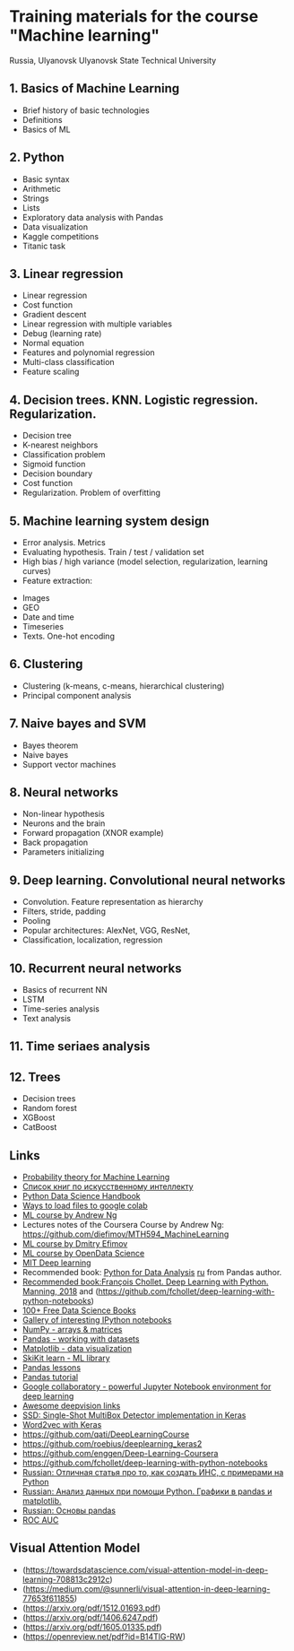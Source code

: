 # Training materials for the course "Machine learning"
Russia, Ulyanovsk
Ulyanovsk State Technical University

## 1. Basics of Machine Learning
* Brief history of basic technologies
* Definitions
* Basics of ML

## 2. Python
* Basic syntax
* Arithmetic 
* Strings
* Lists
* Exploratory data analysis with Pandas
* Data visualization
* Kaggle competitions
* Titanic task

## 3. Linear regression
* Linear regression
* Cost function
* Gradient descent
* Linear regression with multiple variables
* Debug (learning rate)
* Normal equation
* Features and polynomial regression
* Multi-class classification
* Feature scaling

## 4. Decision trees. KNN. Logistic regression. Regularization.
* Decision tree
* K-nearest neighbors
* Classification problem
* Sigmoid function
* Decision boundary
* Cost function
* Regularization. Problem of overfitting

## 5. Machine learning system design
* Error analysis. Metrics
* Evaluating hypothesis. Train / test / validation set
* High bias / high variance (model selection, regularization, learning curves)
* Feature extraction:
- Images
- GEO
- Date and time
- Timeseries
- Texts. One-hot encoding

## 6. Clustering
* Clustering (k-means, c-means, hierarchical clustering)
* Principal component analysis

## 7. Naive bayes and SVM
* Bayes theorem
* Naive bayes 
* Support vector machines

## 8. Neural networks
* Non-linear hypothesis
* Neurons and the brain
* Forward propagation (XNOR example)
* Back propagation
* Parameters initializing

## 9. Deep learning. Convolutional neural networks
* Convolution. Feature representation as hierarchy
* Filters, stride, padding
* Pooling
* Popular architectures: AlexNet, VGG, ResNet, 
* Classification, localization, regression

## 10. Recurrent neural networks
* Basics of recurrent NN
* LSTM
* Time-series analysis
* Text analysis

## 11. Time seriaes analysis

## 12. Trees
* Decision trees
* Random forest
* XGBoost
* CatBoost


## Links
* [Probability theory for Machine Learning](https://see.stanford.edu/materials/aimlcs229/cs229-prob.pdf)
* [Список книг по искусственному интеллекту](https://ru.stackoverflow.com/questions/678970/%d0%9a%d0%bd%d0%b8%d0%b3%d0%b8-%d0%b8-%d1%83%d1%87%d0%b5%d0%b1%d0%bd%d1%8b%d0%b5-%d1%80%d0%b5%d1%81%d1%83%d1%80%d1%81%d1%8b-%d0%bf%d0%be-%d0%bc%d0%b0%d1%88%d0%b8%d0%bd%d0%bd%d0%be%d0%bc%d1%83-%d0%be%d0%b1%d1%83%d1%87%d0%b5%d0%bd%d0%b8%d1%8e/683632#683632)
* [Python Data Science Handbook](https://jakevdp.github.io/PythonDataScienceHandbook/index.html)
* [Ways to load files to google colab](https://towardsdatascience.com/3-ways-to-load-csv-files-into-colab-7c14fcbdcb92)
* [ML course by Andrew Ng](https://www.coursera.org/learn/machine-learning)
* Lectures notes of the Coursera Course by Andrew Ng: https://github.com/diefimov/MTH594_MachineLearning
* [ML course by Dmitry Efimov](https://github.com/diefimov/MTH594_MachineLearning)
* [ML course by OpenData Science](https://github.com/Yorko/mlcourse.ai)
* [MIT Deep learning](https://github.com/lexfridman/mit-deep-learning)
* Recommended book: [Python for Data Analysis](http://www.amazon.com/Python-Data-Analysis-Wrangling-IPython/dp/1449319793) [ru](http://dmkpress.com/catalog/computer/programming/python/978-5-97060-315-4/) from Pandas author. 
* [Recommended book:François Chollet. Deep Learning with Python. Manning, 2018](https://www.manning.com/books/deep-learning-with-python) and (https://github.com/fchollet/deep-learning-with-python-notebooks)
* [100+ Free Data Science Books](http://www.learndatasci.com/free-books/)
* [Gallery of interesting IPython notebooks](https://github.com/ipython/ipython/wiki/A-gallery-of-interesting-IPython-Notebooks)
* [NumPy - arrays & matrices](http://www.numpy.org/)
* [Pandas - working with datasets](http://pandas.pydata.org/)
* [Matplotlib - data visualization](http://matplotlib.org/)
* [SkiKit learn - ML library](http://scikit-learn.org/stable/)
* [Pandas lessons](https://bitbucket.org/hrojas/learn-pandas)
* [Pandas tutorial](https://github.com/TomAugspurger/PyDataSeattle)
* [Google collaboratory - powerful Jupyter Notebook environment for deep learning](https://colab.research.google.com/)
* [Awesome deepvision links](https://github.com/kjw0612/awesome-deep-vision)
* [SSD: Single-Shot MultiBox Detector implementation in Keras](https://github.com/pierluigiferrari/ssd_keras)
* [Word2vec with Keras](http://adventuresinmachinelearning.com/word2vec-keras-tutorial/)
* https://github.com/qati/DeepLearningCourse
* https://github.com/roebius/deeplearning_keras2
* https://github.com/enggen/Deep-Learning-Coursera
* https://github.com/fchollet/deep-learning-with-python-notebooks
* [Russian: Отличная статья про то, как создать ИНС, с примерами на Python](https://proglib.io/p/neural-nets-guide/)
* [Russian: Анализ данных при помощи Python. Графики в pandas и matplotlib.](http://malev.ru/%D0%B0%D0%BD%D0%B0%D0%BB%D0%B8%D0%B7-%D0%B4%D0%B0%D0%BD%D0%BD%D1%8B%D1%85-%D0%BF%D1%80%D0%B8-%D0%BF%D0%BE%D0%BC%D0%BE%D1%89%D0%B8-python-%D0%B3%D1%80%D0%B0%D1%84%D0%B8%D0%BA%D0%B8-%D0%B2-pandas/)
* [Russian: Основы pandas](https://habr.com/company/ods/blog/322626/)
* [ROC AUC](https://dyakonov.org/2017/07/28/auc-roc-%D0%BF%D0%BB%D0%BE%D1%89%D0%B0%D0%B4%D1%8C-%D0%BF%D0%BE%D0%B4-%D0%BA%D1%80%D0%B8%D0%B2%D0%BE%D0%B9-%D0%BE%D1%88%D0%B8%D0%B1%D0%BE%D0%BA/)

## Visual Attention Model
* (https://towardsdatascience.com/visual-attention-model-in-deep-learning-708813c2912c)
* (https://medium.com/@sunnerli/visual-attention-in-deep-learning-77653f611855)
* (https://arxiv.org/pdf/1512.01693.pdf)
* (https://arxiv.org/pdf/1406.6247.pdf)
* (https://arxiv.org/pdf/1605.01335.pdf)
* (https://openreview.net/pdf?id=B14TlG-RW)

